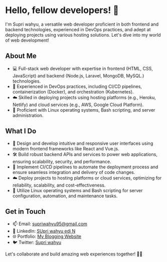 # Hello, fellow developers! 👋

I'm Supri wahyu, a versatile web developer proficient in both frontend and backend technologies, experienced in DevOps practices, and adept at deploying projects using various hosting solutions. Let's dive into my world of web development!

## About Me

- 💻 Full-stack web developer with expertise in frontend (HTML, CSS, JavaScript) and backend (Node.js, Laravel, MongoDB, MySQL.) technologies.
- 🚀 Experienced in DevOps practices, including CI/CD pipelines, containerization (Docker), and orchestration (Kubernetes).
- ☁️ Skilled in deploying projects using hosting platforms (e.g., Heroku, Netlify) and cloud services (e.g., AWS, Google Cloud Platform).
- 🐧 Proficient with Linux operating systems, Bash scripting, and server administration.

## What I Do

- 🎨 Design and develop intuitive and responsive user interfaces using modern frontend frameworks like React and Vue.js.
- 🛠️ Build robust backend APIs and services to power web applications, ensuring scalability, security, and performance.
- 🚀 Implement CI/CD pipelines to automate the deployment process and ensure seamless integration and delivery of code changes.
- ☁️ Deploy projects to hosting platforms or cloud services, optimizing for reliability, scalability, and cost-effectiveness.
- 🐧 Utilize Linux operating systems and Bash scripting for server configuration, automation, and maintenance tasks.

## Get in Touch

- 📫 Email: [supriwahyu95@gmail.com](mailto:supriwahyu95@gmail.com)
- 💼 LinkedIn: [SUpri wahyu edi N](https://id.linkedin.com/in/supri-wahyu-edi-n-256039143)
- 🌐 Portfolio: [My Blogging Website](https://supri-wahyu.lovestoblog.com)
- 🐦 Twitter: [Supri wahyu](https://twitter.com/wahyuununuk)

Let's collaborate and build amazing web experiences together! 🚀✨
